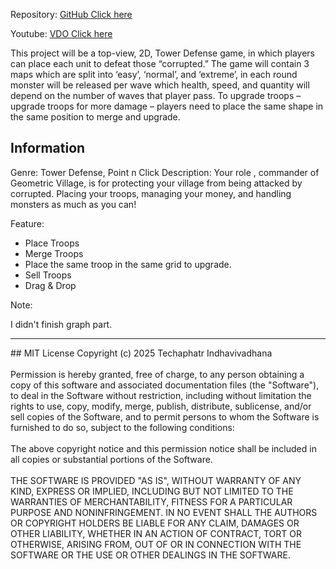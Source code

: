Repository: <a href="https://github.com/Techaphatr/Geometric-Tower-Defense" target="_blank">GitHub Click here</a>

Youtube: <a href="https://youtu.be/kjuwQ8bjqsk" target="_blank">VDO Click here</a>

This project will be a top-view, 2D, Tower Defense game, in which players can place each unit to defeat those “corrupted.” The game will contain 3 maps which are split into ‘easy’, ‘normal’, and ‘extreme’, in each round monster will be released per wave which health, speed, and quantity will depend on the number of waves that player pass. To upgrade troops – upgrade troops for more damage – players need to place the same shape in the same position to merge and upgrade.

## Information
Genre: Tower Defense, Point n Click
Description: Your role , commander of Geometric Village, is for protecting your village from being attacked by corrupted. Placing your troops, managing your money, and handling monsters as much as you can!

Feature: <br>
- Place Troops<br>
- Merge Troops<br>
- Place the same troop in the same grid to upgrade.<br>
- Sell Troops<br>
- Drag & Drop<br>

Note:<br>

I didn't finish graph part.

<hr>
## MIT License
Copyright (c) 2025 Techaphatr Indhavivadhana
<br>
<br>
Permission is hereby granted, free of charge, to any person obtaining a copy
of this software and associated documentation files (the "Software"), to deal
in the Software without restriction, including without limitation the rights
to use, copy, modify, merge, publish, distribute, sublicense, and/or sell
copies of the Software, and to permit persons to whom the Software is
furnished to do so, subject to the following conditions:
<br>
<br>
The above copyright notice and this permission notice shall be included in all
copies or substantial portions of the Software.
<br>
<br>
THE SOFTWARE IS PROVIDED "AS IS", WITHOUT WARRANTY OF ANY KIND, EXPRESS OR
IMPLIED, INCLUDING BUT NOT LIMITED TO THE WARRANTIES OF MERCHANTABILITY,
FITNESS FOR A PARTICULAR PURPOSE AND NONINFRINGEMENT. IN NO EVENT SHALL THE
AUTHORS OR COPYRIGHT HOLDERS BE LIABLE FOR ANY CLAIM, DAMAGES OR OTHER
LIABILITY, WHETHER IN AN ACTION OF CONTRACT, TORT OR OTHERWISE, ARISING FROM,
OUT OF OR IN CONNECTION WITH THE SOFTWARE OR THE USE OR OTHER DEALINGS IN THE
SOFTWARE.